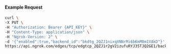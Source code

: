 <!-- Generated by nd gen api-examples. DO NOT EDIT. -->
#### Example Request
```bash
curl \
-X PUT \
-H "Authorization: Bearer {API_KEY}" \
-H "Content-Type: application/json" \
-H "Ngrok-Version: 2" \
-d '{"enabled":true,"backend_id":"bkdtg_2QZJ1nixqXNNrMi6bKmM0m1VAkD"}' \
https://api.ngrok.com/edges/tcp/edgtcp_2QZJ1r2gV2izufuRYJ35TJQ2GE1/backend
